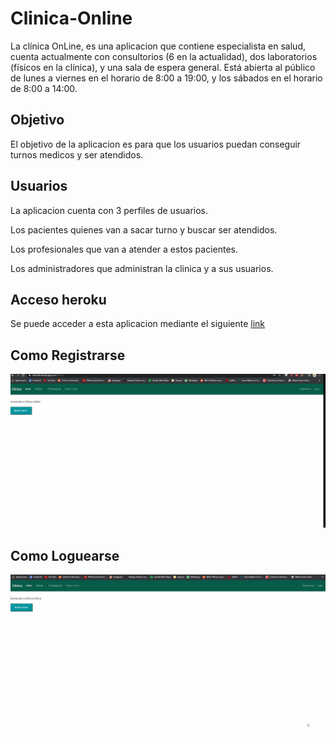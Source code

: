 # Clinica-Online
La clínica OnLine,  es una aplicacion que contiene especialista en salud, cuenta
actualmente con consultorios (6 en la actualidad),
dos laboratorios (físicos en la clínica), y una sala
de espera general. Está abierta al público de lunes
a viernes en el horario de 8:00 a 19:00, y los
sábados en el horario de 8:00 a 14:00.


## Objetivo

El objetivo de la aplicacion es para que los usuarios puedan conseguir turnos medicos y ser atendidos.

## Usuarios

La aplicacion cuenta con 3 perfiles de usuarios.

Los pacientes quienes van a sacar turno y buscar ser atendidos.

Los profesionales que van a atender a estos pacientes.

Los administradores que administran la clinica y a sus usuarios.

## Acceso heroku

Se puede acceder a esta aplicacion mediante el siguiente [link](https://clinicafr.herokuapp.com/)


## Como Registrarse
![](https://github.com/federamundo5/ClinicaLab4/blob/master/src/assets/readme/Registro.gif)

## Como Loguearse

![](https://github.com/federamundo5/ClinicaLab4/blob/master/src/assets/readme/login.gif)

